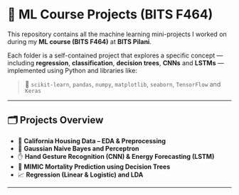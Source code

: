 # 📘 ML Course Projects (BITS F464)

This repository contains all the machine learning mini-projects I worked on during my **ML course (BITS F464)** at **BITS Pilani**.

Each folder is a self-contained project that explores a specific concept — including **regression**, **classification**, **decision trees**, **CNNs** and **LSTMs** — implemented using Python and libraries like:

> 🧰 `scikit-learn`, `pandas`, `numpy`, `matplotlib`, `seaborn`, `TensorFlow` and `Keras`

---

## 🗂️ Projects Overview

- 🏡 **California Housing Data – EDA & Preprocessing**
- 🤖 **Gaussian Naive Bayes and Perceptron**
- ✋ **Hand Gesture Recognition (CNN) & Energy Forecasting (LSTM)**
- 🏥 **MIMIC Mortality Prediction using Decision Trees**
- 📈 **Regression (Linear & Logistic) and LDA**

---

